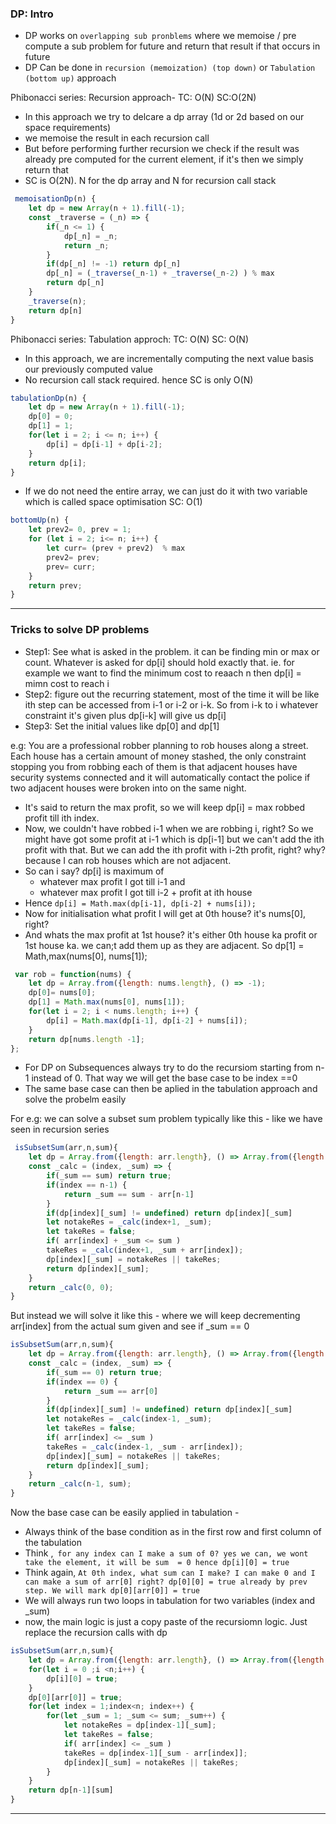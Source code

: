 ### DP: Intro

- DP works on `overlapping sub pronblems` where we memoise / pre compute a sub problem for future and return that result if that occurs in future
- DP Can be done in `recursion (memoization) (top down)` or `Tabulation (bottom up)` approach

Phibonacci series: Recursion approach- TC: O(N) SC:O(2N)

- In this approach we try to delcare a dp array (1d or 2d based on our space requirements)
- we memoise the result in each recursion call
- But before performing further recursion we check if the result was already pre computed for the current element, if it's then we simply return that
- SC is O(2N). N for the dp array and N for recursion call stack

```javascript
 memoisationDp(n) {
    let dp = new Array(n + 1).fill(-1);
    const _traverse = (_n) => {
        if(_n <= 1) {
            dp[_n] = _n;
            return _n;
        }
        if(dp[_n] != -1) return dp[_n] 
        dp[_n] = (_traverse(_n-1) + _traverse(_n-2) ) % max
        return dp[_n] 
    }
    _traverse(n);
    return dp[n]
}
```

Phibonacci series: Tabulation approch: TC: O(N) SC: O(N)

- In this approach, we are incrementally computing the next value basis our previously computed value
- No recursion call stack required. hence SC is only O(N)

```javascript
tabulationDp(n) {
    let dp = new Array(n + 1).fill(-1);
    dp[0] = 0;
    dp[1] = 1;
    for(let i = 2; i <= n; i++) {
        dp[i] = dp[i-1] + dp[i-2];
    }
    return dp[i];
}
```
- If we do not need the entire array, we can just do it with two variable which is called space optimisation SC: O(1)

```javascript
bottomUp(n) {
    let prev2= 0, prev = 1;
    for (let i = 2; i<= n; i++) {
        let curr= (prev + prev2)  % max
        prev2= prev;
        prev= curr;
    }
    return prev;
}
```
--------------------------------------------------------------------------------------------------------------------------------

### Tricks to solve DP problems

- Step1: See what is asked in the problem.  it can be finding min or max or count. Whatever is asked for dp[i] should hold exactly that. 
ie. for example we want to find the minimum cost to reaach n then dp[i] = mimn cost to reach i
- Step2: figure out the recurring statement, most of the time it will be like ith step can be accessed from i-1 or i-2 or i-k. So from i-k to i whatever constraint it's given plus dp[i-k] will give us dp[i]
- Step3: Set the initial values like dp[0] and dp[1] 

e.g: You are a professional robber planning to rob houses along a street. Each house has a certain amount of money stashed, the only constraint stopping you from robbing each of them is that adjacent houses have security systems connected and it will automatically contact the police if two adjacent houses were broken into on the same night.

- It's said to return the max profit, so we will keep dp[i] = max robbed profit till ith index. 
- Now, we couldn't have robbed i-1 when we are robbing i, right? So we might have got some profit at i-1 which is dp[i-1] but we can't add the ith profit with that. But we can add the ith profit with i-2th profit, right? why? because I can rob houses which are not adjacent.
- So can i say? dp[i] is maximum of 
    - whatever max profit I got till i-1 and
    - whatever max profit I got till i-2 + profit at ith house
- Hence `dp[i] = Math.max(dp[i-1], dp[i-2] + nums[i]);`
- Now for initialisation what profit I will get at 0th house? it's nums[0], right?
- And whats the max profit at 1st house? it's either 0th house ka profit or 1st house ka. we can;t add them up as they are adjacent. So dp[1] = Math,max(nums[0], nums[1]);

```javascript
 var rob = function(nums) {
    let dp = Array.from({length: nums.length}, () => -1);
    dp[0]= nums[0];
    dp[1] = Math.max(nums[0], nums[1]);
    for(let i = 2; i < nums.length; i++) {
        dp[i] = Math.max(dp[i-1], dp[i-2] + nums[i]);
    }
    return dp[nums.length -1];
};
```

- For DP on Subsequences always try to do the recursiom starting from n-1 instead of 0. That way we will get the base case to be index ==0
- The same base case can then be aplied in the tabulation approach and solve the probelm easily

For e.g: we can solve  a subset sum problem typically like this - like we have seen in recursion series

```javascript
 isSubsetSum(arr,n,sum){
    let dp = Array.from({length: arr.length}, () => Array.from({length: sum}, () => undefined))
    const _calc = (index, _sum) => {
        if(_sum == sum) return true;
        if(index == n-1) {
            return _sum == sum - arr[n-1]
        }
        if(dp[index][_sum] != undefined) return dp[index][_sum]
        let notakeRes = _calc(index+1, _sum);
        let takeRes = false;
        if( arr[index] + _sum <= sum )
        takeRes = _calc(index+1, _sum + arr[index]);
        dp[index][_sum] = notakeRes || takeRes;
        return dp[index][_sum];
    }
    return _calc(0, 0);
}
```

But instead we will solve it like this - where we will keep decrementing arr[index] from the actual sum given and see if _sum == 0 

```javascript
isSubsetSum(arr,n,sum){
    let dp = Array.from({length: arr.length}, () => Array.from({length: sum}, () => undefined))
    const _calc = (index, _sum) => {
        if(_sum == 0) return true;
        if(index == 0) {
            return _sum == arr[0]
        }
        if(dp[index][_sum] != undefined) return dp[index][_sum]
        let notakeRes = _calc(index-1, _sum);
        let takeRes = false;
        if( arr[index] <= _sum )
        takeRes = _calc(index-1, _sum - arr[index]);
        dp[index][_sum] = notakeRes || takeRes;
        return dp[index][_sum];
    }
    return _calc(n-1, sum);
}
```

Now the base case can be easily applied in tabulation - 
- Always think of the base condition as in the first row and first column of the tabulation
- Think ,` for any index can I make a sum of 0? yes we can, we wont take the element, it will be sum  = 0 hence dp[i][0] = true`
- Think again, `At 0th index, what sum can I make? I can make 0 and I can make a sum of arr[0] right? dp[0][0] = true already by prev step. We will mark dp[0][arr[0]] = true`
- We will always run two loops in tabulation for two variables (index and _sum)
- now, the main logic is just a copy paste of the recursiomn logic. Just replace the recursion calls with dp

```javascript
isSubsetSum(arr,n,sum){
    let dp = Array.from({length: arr.length}, () => Array.from({length: sum+1}, () => false))
    for(let i = 0 ;i <n;i++) {
        dp[i][0] = true;
    }
    dp[0][arr[0]] = true;
    for(let index = 1;index<n; index++) {
        for(let _sum = 1; _sum <= sum; _sum++) {
            let notakeRes = dp[index-1][_sum];
            let takeRes = false;
            if( arr[index] <= _sum )
            takeRes = dp[index-1][_sum - arr[index]];
            dp[index][_sum] = notakeRes || takeRes;
        }
    }
    return dp[n-1][sum]
}
```
--------------------------------------------------------------------------------------------------------------------------------  